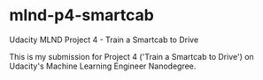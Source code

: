 # mlnd-p4-smartcab
Udacity MLND Project 4 - Train a Smartcab to Drive

This is my submission for Project 4 ('Train a Smartcab to Drive') on Udacity's Machine Learning Engineer Nanodegree. 
